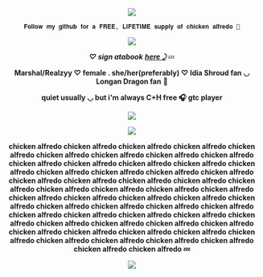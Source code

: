 <p align="Center">
<img src="https://komarev.com/ghpvc/?username=verciless&label=Little+Idia's!&color=0099ff"
  </p>

<p align="center"> <code style="color" : lightskyblue">𝐅𝐨𝐥𝐥𝐨𝐰 𝐦𝐲 𝐠𝐢𝐭𝐡𝐮𝐛 𝐟𝐨𝐫 𝐚 𝐅𝐑𝐄𝐄, 𝐋𝐈𝐅𝐄𝐓𝐈𝐌𝐄 𝐬𝐮𝐩𝐩𝐥𝐲 𝐨𝐟 𝐜𝐡𝐢𝐜𝐤𝐞𝐧 𝐚𝐥𝐟𝐫𝐞𝐝𝐨 🤑</code>  </p>

</p>

<p align="center">
<img src="https://github.com/user-attachments/assets/45a92b90-5eb7-4971-a8ee-58ca601ba361"
  </p>


***<p align="center"> ♡ sign atabook*** ***<a href="https://verciless.atabook.org/">here ⤸</a>*** 💤 </p>
**<p align="center"> Marshal/Realzyy ♡ female . she/her(preferably) ♡ Idia Shroud fan ◡ Longan Dragon fan** 🥞 </p>
**<p align="center"> quiet usually ◡ but i'm always C+H free 🎧 gtc player** </p>

<p align="center">
<img src="https://github.com/user-attachments/assets/ca46c72c-8d98-499f-a31c-01df24935e77"
</p>

<p align="center">
<img src="https://github.com/user-attachments/assets/74bdb856-d2a9-4445-8c98-5578cb6296ab"
  </p>

**<p align="center"> chicken alfredo chicken alfredo chicken alfredo chicken alfredo chicken alfredo chicken alfredo chicken alfredo chicken alfredo chicken alfredo chicken alfredo chicken alfredo chicken alfredo chicken alfredo chicken alfredo chicken alfredo chicken alfredo chicken alfredo chicken alfredo chicken alfredo chicken alfredo chicken alfredo chicken alfredo chicken alfredo chicken alfredo chicken alfredo chicken alfredo chicken alfredo chicken alfredo chicken alfredo chicken alfredo chicken alfredo chicken alfredo chicken alfredo chicken alfredo chicken alfredo chicken alfredo chicken alfredo chicken alfredo chicken alfredo chicken alfredo chicken alfredo chicken alfredo chicken alfredo chicken alfredo chicken alfredo chicken alfredo chicken alfredo chicken alfredo chicken alfredo chicken alfredo chicken alfredo chicken alfredo chicken alfredo chicken alfredo chicken alfredo chicken alfredo 💤 </p>**

<p align="center">
<img src="https://github.com/user-attachments/assets/ca46c72c-8d98-499f-a31c-01df24935e77"
</p>
